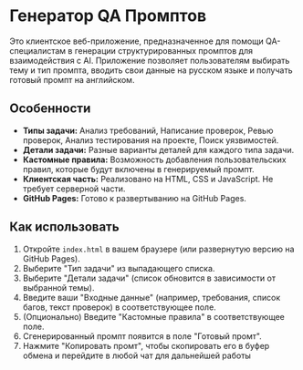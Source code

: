 # Генератор QA Промптов

Это клиентское веб-приложение, предназначенное для помощи QA-специалистам в генерации структурированных промптов для взаимодействия с AI. Приложение позволяет пользователям выбирать тему и тип промпта, вводить свои данные на русском языке и получать готовый промпт на английском.

## Особенности

- **Типы задачи:** Анализ требований, Написание проверок, Ревью проверок, Анализ тестирования на проекте, Поиск уязвимостей.
- **Детали задачи:** Разные варианты деталей для каждого типа задачи.
- **Кастомные правила:** Возможность добавления пользовательских правил, которые будут включены в генерируемый промпт.
- **Клиентская часть:** Реализовано на HTML, CSS и JavaScript. Не требует серверной части.
- **GitHub Pages:** Готово к развертыванию на GitHub Pages.

## Как использовать

1.  Откройте `index.html` в вашем браузере (или развернутую версию на GitHub Pages).
2.  Выберите "Тип задачи" из выпадающего списка.
3.  Выберите "Детали задачи" (список обновится в зависимости от выбранной темы).
4.  Введите ваши "Входные данные" (например, требования, список багов, текст проверок) в соответствующее поле.
5.  (Опционально) Введите "Кастомные правила" в соответствующее поле.
6.  Сгенерированный промпт появится в поле "Готовый промт".
7.  Нажмите "Копировать промт", чтобы скопировать его в буфер обмена и перейдите в любой чат для дальнейшей работы
